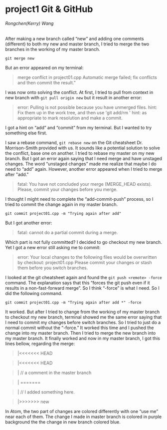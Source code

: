 # project1 Git & GitHub
###### Rongchen(Kerry) Wang
After making a new branch called “new” and adding one comments (different) to both my new and master branch, I tried to merge the two branches in the working of my master branch.
```
git merge new
```
But an error appeared on my terminal:
> merge conflict in project01.cpp
> Automatic merge failed; fix conflicts and then commit the result.”

I was now onto solving the conflict. At first, I tried to pull from context in new branch with ```git pull origin new``` but it result in another error:
> error: Pulling is not possible because you have unmerged files.
> hint: Fix them up in the work tree, and then use 'git add/rm <file>'
> hint: as appropriate to mark resolution and make a commit.
 
I got a hint on “add” and “commit” from my terminal. But I wanted to try something else first.

I saw a rebase command, ```git rebase new``` on the Git cheatsheet Dr. Morrison-Smith provided with us. It sounds like a potential solution to solve the conflict, base one on another. I tried to rebase my master on my new branch. But I got an error again saying that I need merge and have unstaged changes. The word “unstaged changes” made me realize that maybe I do need to “add” again. However, another error appeared when I tried to merge after "add."
> fatal: You have not concluded your merge (MERGE_HEAD exists).
> Please, commit your changes before you merge.
 
I thought I might need to complete the “add-commit-push” process, so I tried to commit the change again in my master branch.
```
git commit project01.cpp -m "Trying again after add"
```
 
But I got another error:
> fatal: cannot do a partial commit during a merge.

Which part is not fully committed? I decided to go checkout my new branch. Yet I got a new error still asking me to commit:
> error: Your local changes to the following files would be overwritten by checkout:
> 	project01.cpp
> Please commit your changes or stash them before you switch branches.
 
I looked at the git cheatsheet again and found the ```git push <remote> -force``` command. 
The explanation says that this “forces the git push even if it results in a non-fast-forward merge”. 
So I think “-force” is what I need. So I did the following command.
 ```
 git commit project01.cpp -m "Trying again after add *" -force
 ```
 
It worked. But after I tried to change from the working of my master branch to checkout my new branch, terminal showed me the same error saying that I need to commit my changes before switch branches. So I tried to just do a normal commit without the “-force.” It worked this time and I pushed the change into my master branch. Then I tried to merge the new branch into my master branch. It finally worked and now in my master branch, I got this lines bellow, regarding the merge:

>  |<<<<<<< HEAD
               
>  |<<<<<<< HEAD
               
>  |   // a comment in the master branch 
 
>  | =======
 
>  |  // I added something here.
 
>  |>>>>>>> new
 
In Atom, the two part of changes are colored differently with one “use me” near each of them. The change I made in master branch is colored in purple background the the change in new branch colored blue.
